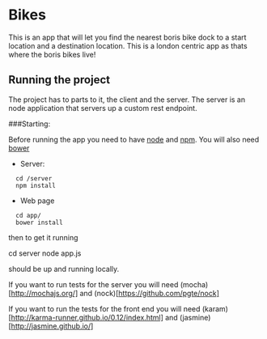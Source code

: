 # Bikes

This is an app that will let you find the nearest boris bike dock to a start location and a destination location. This is a london centric app as thats where the boris bikes live!


## Running the project

The project has to parts to it, the client and the server. The server is an node application that servers up a custom rest endpoint. 

###Starting:

Before running the app you need to have [node](https://nodejs.org/) and [npm](https://www.npmjs.com/).
You will also need [bower](http://bower.io/)

* Server:
```
  cd /server
  npm install
```
* Web page 
```
  cd app/
  bower install
```
then to get it running

  cd server
  node app.js

should be up and running locally.

If you want to run tests for the server you will need (mocha)[http://mochajs.org/] and (nock)[https://github.com/pgte/nock]

If you want to run the tests for the front end you will need (karam)[http://karma-runner.github.io/0.12/index.html] and (jasmine)[http://jasmine.github.io/]
